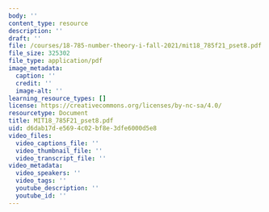 ```yaml
---
body: ''
content_type: resource
description: ''
draft: ''
file: /courses/18-785-number-theory-i-fall-2021/mit18_785f21_pset8.pdf
file_size: 325302
file_type: application/pdf
image_metadata:
  caption: ''
  credit: ''
  image-alt: ''
learning_resource_types: []
license: https://creativecommons.org/licenses/by-nc-sa/4.0/
resourcetype: Document
title: MIT18_785F21_pset8.pdf
uid: d6dab17d-e569-4c02-bf8e-3dfe6000d5e8
video_files:
  video_captions_file: ''
  video_thumbnail_file: ''
  video_transcript_file: ''
video_metadata:
  video_speakers: ''
  video_tags: ''
  youtube_description: ''
  youtube_id: ''
---
```


